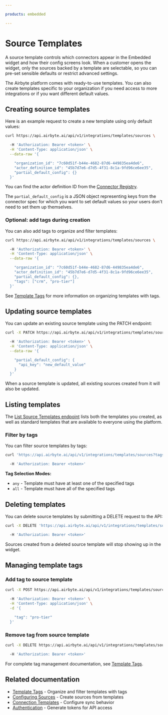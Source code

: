 ```yaml
---

products: embedded

---
```


# Source Templates

A source template controls which connectors appear in the Embedded widget and how their config screens look. When a customer opens the widget, only the sources backed by a template are selectable, so you can pre-set sensible defaults or restrict advanced settings.

The Airbyte platform comes with ready-to-use templates. You can also create templates specific to your organization if you need access to more integrations or if you want different default values.

## Creating source templates

Here is an example request to create a new template using only default values:

```bash
curl https://api.airbyte.ai/api/v1/integrations/templates/sources \

  -H 'Authorization: Bearer <token>' \
  -H 'Content-Type: application/json' \
  --data-raw '{

    "organization_id": "7c60d51f-b44e-4682-87d6-449835ea4de6",
    "actor_definition_id": "45b7d7e6-d7d5-4f31-8c1a-9fd96ce6ee35",
    "partial_default_config": {}
  }'

```

You can find the actor definition ID from the [Connector Registry](https://connectors.airbyte.com/files/registries/v0/cloud_registry.json).

The `partial_default_config` is a JSON object representing keys from the connector spec for which you want to set default values so your users don't need to set them up themselves.

### Optional: add tags during creation

You can also add tags to organize and filter templates:

```bash
curl https://api.airbyte.ai/api/v1/integrations/templates/sources \

  -H 'Authorization: Bearer <token>' \
  -H 'Content-Type: application/json' \
  --data-raw '{

    "organization_id": "7c60d51f-b44e-4682-87d6-449835ea4de6",
    "actor_definition_id": "45b7d7e6-d7d5-4f31-8c1a-9fd96ce6ee35",
    "partial_default_config": {},
    "tags": ["crm", "pro-tier"]
  }'

```

See [Template Tags](./tags.md) for more information on organizing templates with tags.

## Updating source templates

You can update an existing source template using the PATCH endpoint:

```bash
curl -X PATCH https://api.airbyte.ai/api/v1/integrations/templates/sources/{id} \

  -H 'Authorization: Bearer <token>' \
  -H 'Content-Type: application/json' \
  --data-raw '{

    "partial_default_config": {
      "api_key": "new_default_value"
    }
  }'

```

When a source template is updated, all existing sources created from it will also be updated.

## Listing templates

The [List Source Templates endpoint](https://api.airbyte.ai/api/v1/docs#tag/Template-Sources/operation/list_integrations_templates_sources) lists both the templates you created, as well as standard templates that are available to everyone using the platform.

### Filter by tags

You can filter source templates by tags:

```bash
curl 'https://api.airbyte.ai/api/v1/integrations/templates/sources?tags=crm&tags=sales&tags_mode=any' \

  -H 'Authorization: Bearer <token>'

```

**Tag Selection Modes:**

- `any` - Template must have at least one of the specified tags
- `all` - Template must have all of the specified tags

## Deleting templates

You can delete source templates by submitting a DELETE request to the API:

```bash
curl -X DELETE 'https://api.airbyte.ai/api/v1/integrations/templates/sources/{id}' \

  -H 'Authorization: Bearer <token>'

```

Sources created from a deleted source template will stop showing up in the widget.

## Managing template tags

### Add tag to source template

```bash
curl -X POST https://api.airbyte.ai/api/v1/integrations/templates/sources/{id}/tags \

  -H 'Authorization: Bearer <token>' \
  -H 'Content-Type: application/json' \
  -d '{

    "tag": "pro-tier"
  }'

```

### Remove tag from source template

```bash
curl -X DELETE https://api.airbyte.ai/api/v1/integrations/templates/sources/{id}/tags/{tag_name} \

  -H 'Authorization: Bearer <token>'

```

For complete tag management documentation, see [Template Tags](./tags.md).

## Related documentation

- [Template Tags](./tags.md) - Organize and filter templates with tags
- [Configuring Sources](./configuring-sources.md) - Create sources from templates
- [Connection Templates](./connection-templates.md) - Configure sync behavior
- [Authentication](./authentication.md) - Generate tokens for API access
